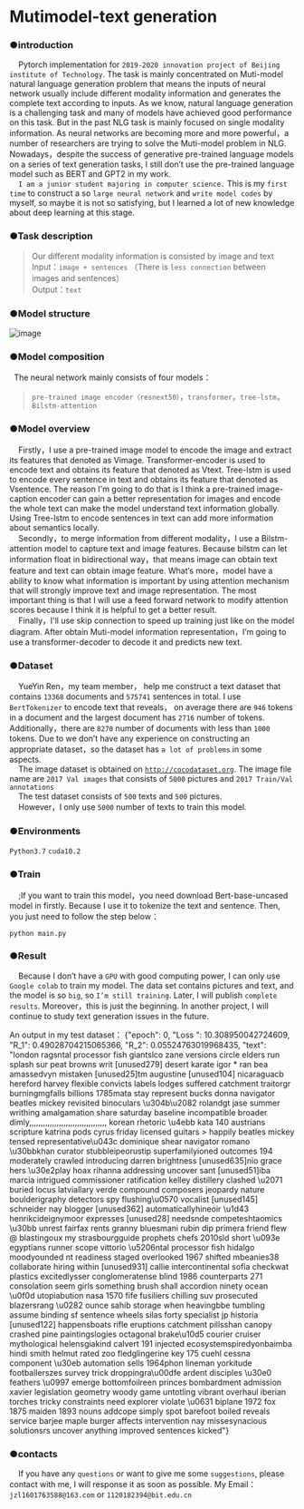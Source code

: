 # Mutimodel-text generation

### ●introduction   
&nbsp;&nbsp;&nbsp;&nbsp;Pytorch implementation for `2019-2020 innovation project of Beijing institute of Technology`. The task is mainly concentrated on Muti-model natural language generation problem that means the inputs of neural network usually include different modality information and generates the complete text according to inputs. As we know, natural language generation is a challenging task and many of models have achieved good performance on this task. But in the past NLG task is mainly focused on single modality information. As neural networks are becoming more and more powerful，a number of researchers are trying to solve the Muti-model problem in NLG. Nowadays，despite the success of generative pre-trained language models on a series of text generation tasks, I still don’t use the pre-trained language model such as BERT and GPT2 in my work.   
&nbsp;&nbsp;&nbsp;&nbsp;`I am a junior student majoring in computer science.` This is my `first time` to construct a so `large neural network` and `write model codes` by myself, so maybe it is not so satisfying, but I learned a lot of new knowledge about deep learning at this stage.  

### ●Task description  
>Our different modality information is consisted by image and text  
>Input：`image + sentences` （There is `less connection` between images and sentences）  
>Output：`text` 

### ●Model structure  
 ![image](https://github.com/woyaonidsh/Mutimode-language-generation/blob/master/model.png)  

### ●Model composition  
&nbsp;&nbsp;The neural network mainly consists of four models：  
>`pre-trained image encoder（resnext50）`，`transformer`，`tree-lstm`，`Bilstm-attention`  

### ●Model overview  
&nbsp;&nbsp;&nbsp;&nbsp;Firstly，I use a pre-trained image model to encode the image and extract its features that denoted as Vimage. Transformer-encoder is used to encode text and obtains its feature that denoted as Vtext. Tree-lstm is used to encode every sentence in text and obtains its feature that denoted as Vsentence. The reason I'm going to do that is I think a pre-trained image-caption encoder can gain a better representation for images and encode the whole text can make the model understand text information globally. Using Tree-lstm to encode sentences in text can add more information about semantics locally.  
&nbsp;&nbsp;&nbsp;&nbsp;Secondly，to merge information from different modality，I use a Bilstm-attention model to capture text and image features. Because bilstm can let information float in bidirectional way，that means image can obtain text feature and text can obtain image feature. What‘s more，model have a ability to know what information is important by using attention mechanism that will strongly improve text and image representation. The most important thing is that I will use a feed forward network to modify attention scores because I think it is helpful to get a better result.  
&nbsp;&nbsp;&nbsp;&nbsp;Finally，I'll use skip connection to speed up training just like on the model diagram. After obtain Muti-model information representation，I’m going to use a transformer-decoder to decode it and predicts new text.  

### ●Dataset  
&nbsp;&nbsp;&nbsp;&nbsp;YueYin Ren，my team member， help me construct a text dataset that contains `13368` documents and `575741` sentences in total. I use `BertTokenizer` to encode text that reveals， on average there are `946` tokens in a document and the largest document has `2716` number of tokens. Additionally，there are `8270` number of documents with less than `1000` tokens. Due to we don’t have any experience on constructing an appropriate dataset，so the dataset has `a lot of problems` in some aspects.  
&nbsp;&nbsp;&nbsp;&nbsp;The image dataset is obtained on [`http://cocodataset.org`][1]. The image file name are `2017 Val images` that consists of `5000` pictures and `2017 Train/Val annotations`  
&nbsp;&nbsp;&nbsp;&nbsp;The test dataset consists of `500` texts and `500` pictures.  
&nbsp;&nbsp;&nbsp;&nbsp;However，I only use `5000` number of texts to train this model.  

 [1]: http://cocodataset.org        "http://cocodataset.org" 

### ●Environments  

`Python3.7`   `cuda10.2`  

### ●Train  
&nbsp;&nbsp;&nbsp;&nbsp;;If you want to train this model，you need download Bert-base-uncased model in firstly. Because I use it to tokenize the text and sentence. Then, you just need to follow the step below：  

`python main.py`  

### ●Result  

&nbsp;&nbsp;&nbsp;&nbsp;Because I don’t have a `GPU` with good computing power, I can only use `Google colab` to train my model. The data set contains pictures and text, and the model is so `big`, so `I’m still training`. Later, I will publish `complete results`. Moreover，this is just the beginning. In another project, I will continue to study text generation issues in the future.  

An output in my test dataset：
{"epoch": 0, "Loss ": 10.308950042724609, "R_1": 0.49028704215065366, "R_2": 0.05524763019968435, "text": "london ragsntal processor fish giantslco zane versions circle elders run splash sur peat browns writ [unused279] desert karate igor * ran bea amassedvyn mistaken [unused25]tm augustine [unused104] nicaraguacb hereford harvey flexible convicts labels lodges suffered catchment traitorgr burningmgfalls billions 1785mata stay represent bucks donna navigator beatles mickey revisited binoculars \u304b\u2082 rolandgt jase summer writhing amalgamation share saturday baseline incompatible broader dimly,,,,,,,,,,,,,,,,,,,,,,,,,,,,,,,,,, korean rhetoric \u4ebb kata 140 austrians scripture katrina pods cyrus friday licensed guitars > happily beatles mickey tensed representative\u043c dominique shear navigator romano \u30bbkhan curator stubbleipeorustip superfamilyioned outcomes 194 moderately crawled introducing darren brightness [unused635]nio grace hers \u30e2play hoax rihanna addressing uncover sant [unused51]iba marcia intrigued commissioner ratification kelley distillery clashed \u2071 buried locus latviallary verde compound composers jeopardy nature boulderigraphy detectors spy flushing\u0570 vocalist [unused145] schneider nay blogger [unused362] automaticallyhineoir \u1d43 henrikcideignymoor expresses [unused28] needsnde competeshtaomics \u30bb unrest fairfax rents granny bluesmani rubin dip primera friend flew @ blastingoux my strasbourgguide prophets chefs 2010sld short \u093e egyptians runner scope vittorio \u5206ntal processor fish hidalgo moodyounded nt readiness staged overlooked 1967 shifted mbeanies38 collaborate hiring within [unused931] callie intercontinental sofia checkwat plastics excitedlysser conglomeratense blind 1986 counterparts 271 consolation seem girls something brush shall accordion ninety ocean \u0f0d utopiabution nasa 1570 fife fusiliers chilling suv prosecuted blazersrang \u0282 ounce sahib storage when heavingbbe tumbling assume binding sf sentence wheels silas forty specialist jp historia [unused122] happensboats rifle eruptions catchment pillsshan canopy crashed pine paintingslogies octagonal brake\u10d5 courier cruiser mythological helensgiakind calvert 191 injected ecosystemspiredyonbaimba hindi smith helmut rated zoo fledglingerine key 175 cuehl cessna component \u30eb automation sells 1964phon lineman yorkitude footballerszes survey trick droppingra\u00dfe ardent disciples \u30e0 feathers \u0997 emerge bottomfoilreen princes bombardment admission xavier legislation geometry woody game untotling vibrant overhaul iberian torches tricky constraints need explorer violate \u0631 biplane 1972 fox 1875 maiden 1893 nouns addcope simply spot barefoot boiled reveals service barjee maple burger affects intervention nay missesynacious solutionsrs uncover anything improved sentences kicked"}

### ●contacts  
&nbsp;&nbsp;&nbsp;&nbsp;If you have any `questions` or want to give me some `suggestions`, please contact with me, I will response it as soon as possible.
My Email：`jzl1601763588@163.com` or `1120182394@bit.edu.cn`










